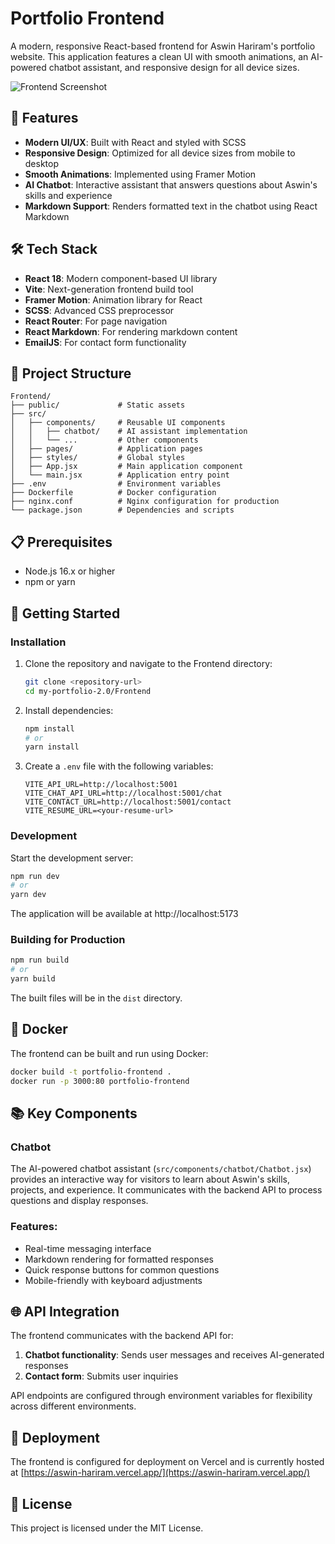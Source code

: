 # Portfolio Frontend

A modern, responsive React-based frontend for Aswin Hariram's portfolio website. This application features a clean UI with smooth animations, an AI-powered chatbot assistant, and responsive design for all device sizes.

![Frontend Screenshot](https://aswin-hariram.vercel.app/screenshot.png)

## 🚀 Features

- **Modern UI/UX**: Built with React and styled with SCSS
- **Responsive Design**: Optimized for all device sizes from mobile to desktop
- **Smooth Animations**: Implemented using Framer Motion
- **AI Chatbot**: Interactive assistant that answers questions about Aswin's skills and experience
- **Markdown Support**: Renders formatted text in the chatbot using React Markdown

## 🛠️ Tech Stack

- **React 18**: Modern component-based UI library
- **Vite**: Next-generation frontend build tool
- **Framer Motion**: Animation library for React
- **SCSS**: Advanced CSS preprocessor
- **React Router**: For page navigation
- **React Markdown**: For rendering markdown content
- **EmailJS**: For contact form functionality

## 🔧 Project Structure

```
Frontend/
├── public/             # Static assets
├── src/
│   ├── components/     # Reusable UI components
│   │   ├── chatbot/    # AI assistant implementation
│   │   └── ...         # Other components
│   ├── pages/          # Application pages
│   ├── styles/         # Global styles
│   ├── App.jsx         # Main application component
│   └── main.jsx        # Application entry point
├── .env                # Environment variables
├── Dockerfile          # Docker configuration
├── nginx.conf          # Nginx configuration for production
└── package.json        # Dependencies and scripts
```

## 📋 Prerequisites

- Node.js 16.x or higher
- npm or yarn

## 🚀 Getting Started

### Installation

1. Clone the repository and navigate to the Frontend directory:
   ```bash
   git clone <repository-url>
   cd my-portfolio-2.0/Frontend
   ```

2. Install dependencies:
   ```bash
   npm install
   # or
   yarn install
   ```

3. Create a `.env` file with the following variables:
   ```
   VITE_API_URL=http://localhost:5001
   VITE_CHAT_API_URL=http://localhost:5001/chat
   VITE_CONTACT_URL=http://localhost:5001/contact
   VITE_RESUME_URL=<your-resume-url>
   ```

### Development

Start the development server:

```bash
npm run dev
# or
yarn dev
```

The application will be available at http://localhost:5173

### Building for Production

```bash
npm run build
# or
yarn build
```

The built files will be in the `dist` directory.

## 🐳 Docker

The frontend can be built and run using Docker:

```bash
docker build -t portfolio-frontend .
docker run -p 3000:80 portfolio-frontend
```

## 📚 Key Components

### Chatbot

The AI-powered chatbot assistant (`src/components/chatbot/Chatbot.jsx`) provides an interactive way for visitors to learn about Aswin's skills, projects, and experience. It communicates with the backend API to process questions and display responses.

### Features:
- Real-time messaging interface
- Markdown rendering for formatted responses
- Quick response buttons for common questions
- Mobile-friendly with keyboard adjustments

## 🌐 API Integration

The frontend communicates with the backend API for:

1. **Chatbot functionality**: Sends user messages and receives AI-generated responses
2. **Contact form**: Submits user inquiries

API endpoints are configured through environment variables for flexibility across different environments.

## 🚢 Deployment

The frontend is configured for deployment on Vercel and is currently hosted at [https://aswin-hariram.vercel.app/](https://aswin-hariram.vercel.app/)

## 📄 License

This project is licensed under the MIT License.
